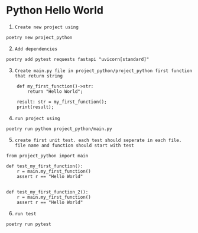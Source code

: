 # Python Hello World
1. `Create new project using`
```
poetry new project_python
```
2. `Add dependencies`
```
poetry add pytest requests fastapi "uvicorn[standard]"
```
3. `Create main.py file in project_python/project_python first function that return string`
```
    def my_first_function()->str:
        return "Hello World";

    result: str = my_first_function();
    print(result);
```

4. `run project using`
```
poetry run python project_python/main.py
```
5. `create first unit test. each test should seperate in each file. file name and function should start with test`
```
from project_python import main

def test_my_first_function():
    r = main.my_first_function()
    assert r == "Hello World"


def test_my_first_function_2():
    r = main.my_first_function()
    assert r == "Hello World"
```
6. `run test`
```
poetry run pytest
```
